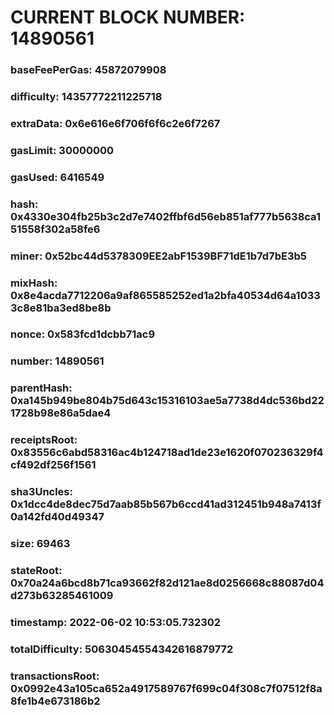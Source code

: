 # CURRENT BLOCK NUMBER: 14890561

### baseFeePerGas: 45872079908
### difficulty: 14357772211225718
### extraData: 0x6e616e6f706f6f6c2e6f7267
### gasLimit: 30000000
### gasUsed: 6416549
### hash: 0x4330e304fb25b3c2d7e7402ffbf6d56eb851af777b5638ca151558f302a58fe6
### miner: 0x52bc44d5378309EE2abF1539BF71dE1b7d7bE3b5
### mixHash: 0x8e4acda7712206a9af865585252ed1a2bfa40534d64a10333c8e81ba3ed8be8b
### nonce: 0x583fcd1dcbb71ac9
### number: 14890561
### parentHash: 0xa145b949be804b75d643c15316103ae5a7738d4dc536bd221728b98e86a5dae4
### receiptsRoot: 0x83556c6abd58316ac4b124718ad1de23e1620f070236329f4cf492df256f1561
### sha3Uncles: 0x1dcc4de8dec75d7aab85b567b6ccd41ad312451b948a7413f0a142fd40d49347
### size: 69463
### stateRoot: 0x70a24a6bcd8b71ca93662f82d121ae8d0256668c88087d04d273b63285461009
### timestamp: 2022-06-02 10:53:05.732302
### totalDifficulty: 50630454554342616879772
### transactionsRoot: 0x0992e43a105ca652a4917589767f699c04f308c7f07512f8a8fe1b4e673186b2
